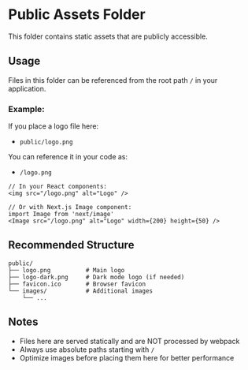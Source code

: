 # Public Assets Folder

This folder contains static assets that are publicly accessible.

## Usage

Files in this folder can be referenced from the root path `/` in your application.

### Example:

If you place a logo file here:
- `public/logo.png`

You can reference it in your code as:
- `/logo.png`

```tsx
// In your React components:
<img src="/logo.png" alt="Logo" />

// Or with Next.js Image component:
import Image from 'next/image'
<Image src="/logo.png" alt="Logo" width={200} height={50} />
```

## Recommended Structure

```
public/
├── logo.png          # Main logo
├── logo-dark.png     # Dark mode logo (if needed)
├── favicon.ico       # Browser favicon
└── images/           # Additional images
    └── ...
```

## Notes

- Files here are served statically and are NOT processed by webpack
- Always use absolute paths starting with `/`
- Optimize images before placing them here for better performance

